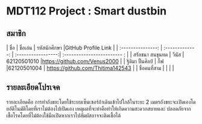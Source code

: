 ﻿# MDT112 Project : Smart dustbin


## สมาชิก

| ชื่อ                  | ชื่อเล่น             | รหัสนักศึกษา         |GitHub Profile Link          | 
| :---------------:   |  :-------------:  | :-----------------:| :------------------------ : | 
| สรัลชนา สนขุนทด      | วีนัส               | 62120501010        |https://github.com/Venus2000 |
| ฐิติมา ปั้นศิลป์         | กิ๊ฟ                |62120501004    | https://github.com/Thitima142543 |
| ชื่อคนที่สาม           |                   |                    |                             |





## รายละเอียดโปรเจค

รายละเอียดคือ การทำถังขยะโดยใช้ระบบเซ็นเซอร์ถ้าเดินเข้าไปใกล้ในระยะ 2 เมตรถังขยะจะเปิดเองโดยอัติโนมัติโดยที่เราไม่ต้องไปเปิดเอง เหตุผลที่จะทำคือทำให้เกิดความสะดวกสบายและ
ปลอดภัยจากเชื้อโรคโดยที่ไม่ต้องใช้มือเปิดหากเราไปสัมผัสอาจจะติดเชื้อได้





